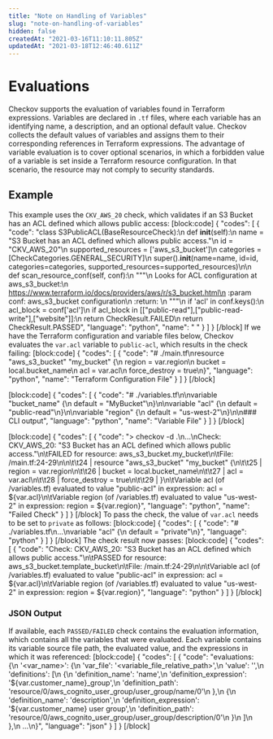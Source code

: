 ```yaml
---
title: "Note on Handling of Variables"
slug: "note-on-handling-of-variables"
hidden: false
createdAt: "2021-03-16T11:10:11.805Z"
updatedAt: "2021-03-18T12:46:40.611Z"
---
```

# Evaluations

Checkov supports the evaluation of variables found in Terraform expressions.
Variables are declared in `.tf` files, where each variable has an identifying name, a description, and an optional default value.
Checkov collects the default values of variables and assigns them to their corresponding references in Terraform expressions.
The advantage of variable evaluation is to cover optional scenarios, in which a forbidden value of a variable is set inside a Terraform resource configuration. In that scenario, the resource may not comply to security standards. 

## Example

This example uses the `CKV_AWS_20` check, which validates if an S3 Bucket has an ACL defined which allows public access:
[block:code]
{
  "codes": [
    {
      "code": "class S3PublicACL(BaseResourceCheck):\n    def __init__(self):\n        name = \"S3 Bucket has an ACL defined which allows public access.\"\n        id = \"CKV_AWS_20\"\n        supported_resources = ['aws_s3_bucket']\n        categories = [CheckCategories.GENERAL_SECURITY]\n        super().__init__(name=name, id=id, categories=categories, supported_resources=supported_resources)\n\n    def scan_resource_conf(self, conf):\n        \"\"\"\n            Looks for ACL configuration at aws_s3_bucket:\n            https://www.terraform.io/docs/providers/aws/r/s3_bucket.html\n        :param conf: aws_s3_bucket configuration\n        :return: <CheckResult>\n        \"\"\"\n        if 'acl' in conf.keys():\n            acl_block = conf['acl']\n            if acl_block in [[\"public-read\"],[\"public-read-write\"],[\"website\"]]:\n                return CheckResult.FAILED\n        return CheckResult.PASSED",
      "language": "python",
      "name": " "
    }
  ]
}
[/block]
If we have the Terraform configuration and variable files below, Checkov evaluates the `var.acl` variable to `public-acl`, which results in the check failing:
[block:code]
{
  "codes": [
    {
      "code": "# ./main.tf\nresource \"aws_s3_bucket\" \"my_bucket\" {\n  region        = var.region\n  bucket        = local.bucket_name\n  acl           = var.acl\n  force_destroy = true\n}",
      "language": "python",
      "name": "Terraform Configuration File"
    }
  ]
}
[/block]

[block:code]
{
  "codes": [
    {
      "code": "# ./variables.tf\n\nvariable \"bucket_name\" {\n  default = \"MyBucket\"\n}\n\nvariable \"acl\" {\n  default = \"public-read\"\n}\n\nvariable \"region\" {\n  default = \"us-west-2\"\n}\n\n### CLI output",
      "language": "python",
      "name": "Variable File"
    }
  ]
}
[/block]

[block:code]
{
  "codes": [
    {
      "code": "> checkov -d .\n...\nCheck: CKV_AWS_20: \"S3 Bucket has an ACL defined which allows public access.\"\n\tFAILED for resource: aws_s3_bucket.my_bucket\n\tFile: /main.tf:24-29\n\n\t\t24 | resource \"aws_s3_bucket\" \"my_bucket\" {\n\t\t25 |   region        = var.region\n\t\t26 |   bucket        = local.bucket_name\n\t\t27 |   acl           = var.acl\n\t\t28 |   force_destroy = true\n\t\t29 | }\n\tVariable acl (of /variables.tf) evaluated to value \"public-acl\" in expression: acl = ${var.acl}\n\tVariable region (of /variables.tf) evaluated to value \"us-west-2\" in expression: region = ${var.region}",
      "language": "python",
      "name": "Failed Check"
    }
  ]
}
[/block]
To pass the check, the value of `var.acl` needs to be set to `private` as follows:
[block:code]
{
  "codes": [
    {
      "code": "# ./variables.tf\n...\nvariable \"acl\" {\n  default = \"private\"\n}",
      "language": "python"
    }
  ]
}
[/block]
The check result now passes:
[block:code]
{
  "codes": [
    {
      "code": "Check: CKV_AWS_20: \"S3 Bucket has an ACL defined which allows public access.\"\n\tPASSED for resource: aws_s3_bucket.template_bucket\n\tFile: /main.tf:24-29\n\n\tVariable acl (of /variables.tf) evaluated to value \"public-acl\" in expression: acl = ${var.acl}\n\tVariable region (of /variables.tf) evaluated to value \"us-west-2\" in expression: region = ${var.region}",
      "language": "python"
    }
  ]
}
[/block]
### JSON Output
If available, each `PASSED/FAILED` check contains the evaluation information, which contains all the variables that were evaluated.
Each variable contains its variable source file path, the evaluated value, and the expressions in
which it was referenced:
[block:code]
{
  "codes": [
    {
      "code": "evaluations: {\n  '<var_name>': {\n    'var_file': '<variable_file_relative_path>',\n    'value': '<value>',\n    'definitions': [\n      {\n        'definition_name': 'name',\n        'definition_expression': '${var.customer_name}_group',\n        'definition_path': 'resource/0/aws_cognito_user_group/user_group/name/0'\n      },\n      {\n        'definition_name': 'description',\n        'definition_expression': '${var.customer_name} user group',\n        'definition_path': 'resource/0/aws_cognito_user_group/user_group/description/0'\n      }\n    ]\n  },\n  ...\n}",
      "language": "json"
    }
  ]
}
[/block]
